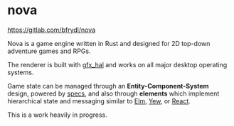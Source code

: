 # nova

https://gitlab.com/bfrydl/nova

Nova is a game engine written in Rust and designed for 2D top-down adventure
games and RPGs.

The renderer is built with [gfx_hal][1] and works on all major desktop operating
systems.

Game state can be managed through an **Entity-Component-System** design, powered
by [specs][2], and also through **elements** which implement hierarchical state
and messaging similar to [Elm][4], [Yew][5], or [React][3].

[1]: https://github.com/gfx-rs/gfx
[2]: https://slide-rs.github.io/specs/
[3]: https://reactjs.org/
[4]: https://elm-lang.org/
[5]: https://github.com/DenisKolodin/yew

This is a work heavily in progress.
